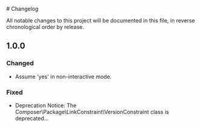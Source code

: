 # Changelog

All notable changes to this project will be documented in this file, in reverse chronological order by release.

## 1.0.0

### Changed

- Assume 'yes' in non-interactive mode.

### Fixed

- Deprecation Notice: The Composer\Package\LinkConstraint\VersionConstraint class is deprecated...
